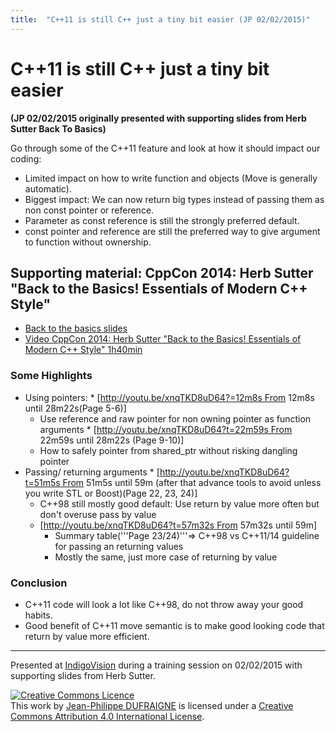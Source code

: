 ```yaml
---
title:  "C++11 is still C++ just a tiny bit easier (JP 02/02/2015)"
---
```


# C++11 is still C++ just a tiny bit easier
**(JP 02/02/2015 originally presented with supporting slides from Herb Sutter Back To Basics)**

Go through some of the C++11 feature and look at how it should impact our coding:
* Limited impact on how to write function and objects (Move is generally automatic).
* Biggest impact: We can now return big types instead of passing them as non const pointer or reference.
* Parameter as const reference is still the strongly preferred default.
* const pointer and reference are still the preferred way to give argument to function without ownership.


## Supporting material: CppCon 2014: Herb Sutter "Back to the Basics! Essentials of Modern C++ Style"
* [Back to the basics slides](https://github.com/CppCon/CppCon2014/blob/master/Presentations/Back%20to%20the%20Basics!%20Essentials%20of%20Modern%20C%2B%2B%20Style/Back%20to%20the%20Basics!%20Essentials%20of%20Modern%20C%2B%2B%20Style%20-%20Herb%20Sutter%20-%20CppCon%202014.pdf)
* [Video CppCon 2014: Herb Sutter "Back to the Basics! Essentials of Modern C++ Style" 1h40min](https://www.youtube.com/watch?v=xnqTKD8uD64)

### Some Highlights
* Using pointers:
  * [http://youtu.be/xnqTKD8uD64?=12m8s From 12m8s until 28m22s(Page 5-6)]
    * Use reference and raw pointer for non owning pointer as function arguments
  * [http://youtu.be/xnqTKD8uD64?t=22m59s From 22m59s until 28m22s (Page 9-10)]
    * How to safely pointer from shared_ptr without risking dangling pointer
 
* Passing/ returning arguments
  * [http://youtu.be/xnqTKD8uD64?t=51m5s From 51m5s until 59m (after that advance tools to avoid unless you write STL or Boost)(Page 22, 23, 24)]
    * C++98 still mostly good default: Use return by value more often but don't overuse pass by value
  * [http://youtu.be/xnqTKD8uD64?t=57m32s From 57m32s until 59m]
    * Summary table('''Page 23/24)'''=> C++98 vs C++11/14  guideline for passing an returning values
    * Mostly the same, just more case of returning by value

### Conclusion
* C++11 code will look a lot like C++98, do not throw away your good habits.
* Good benefit of C++11 move semantic is to make good looking code that return by value more efficient.


-----
Presented at [IndigoVision](https://www.indigovision.com) during a training session on 02/02/2015 with supporting slides from Herb Sutter.

<a rel="license" href="http://creativecommons.org/licenses/by/4.0/"><img alt="Creative Commons Licence" style="border-width:0" src="https://i.creativecommons.org/l/by/4.0/88x31.png" /></a><br />This <span xmlns:dct="http://purl.org/dc/terms/" href="http://purl.org/dc/dcmitype/Text" rel="dct:type">work</span> by <a xmlns:cc="http://creativecommons.org/ns#" href="https://jeanphilipped.github.io/training/" property="cc:attributionName" rel="cc:attributionURL">Jean-Philippe DUFRAIGNE</a> is licensed under a <a rel="license" href="http://creativecommons.org/licenses/by/4.0/">Creative Commons Attribution 4.0 International License</a>.
